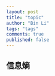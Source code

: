 ```yaml
---
layout: post
title: "topic"
author: "Bin Li"
tags: "tags"
comments: true
published: false
---
```


## 信息熵



